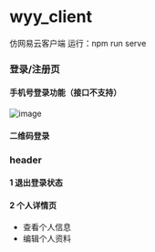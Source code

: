 # wyy_client
仿网易云客户端
运行：npm run serve

### 登录/注册页
#### 手机号登录功能（接口不支持）
![image](https://github.com/prominent6/wyy_client/assets/93392935/4afd1c1f-f05c-48f8-b24d-110ce7517ed9)

#### 二维码登录

### header
#### 1 退出登录状态
#### 2 个人详情页
* 查看个人信息
* 编辑个人资料

